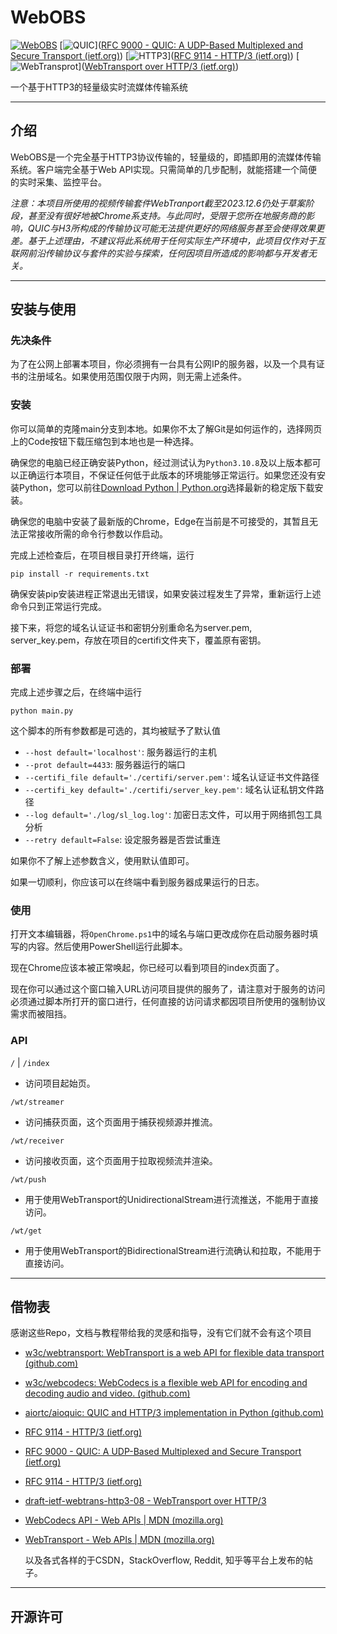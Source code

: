 # WebOBS

[![WebOBS](https://img.shields.io/badge/WebOBS-%40lWaterLite-blue)](https://github.com/lWaterLite) [![QUIC](https://img.shields.io/badge/QUIC-RFC%209000-blue)]([RFC 9000 - QUIC: A UDP-Based Multiplexed and Secure Transport (ietf.org)](https://datatracker.ietf.org/doc/html/rfc9000)) [![HTTP3](https://img.shields.io/badge/HTTP3-RFC%209114-blue)]([RFC 9114 - HTTP/3 (ietf.org)](https://datatracker.ietf.org/doc/html/rfc9114)) [![WebTransprot](https://img.shields.io/badge/WebTransport-draft03-green)]([WebTransport over HTTP/3 (ietf.org)](https://www.ietf.org/archive/id/draft-ietf-webtrans-http3-03.html))

一个基于HTTP3的轻量级实时流媒体传输系统

------

## 介绍

WebOBS是一个完全基于HTTP3协议传输的，轻量级的，即插即用的流媒体传输系统。客户端完全基于Web API实现。只需简单的几步配制，就能搭建一个简便的实时采集、监控平台。

*注意：本项目所使用的视频传输套件WebTranport截至2023.12.6仍处于草案阶段，甚至没有很好地被Chrome系支持。与此同时，受限于您所在地服务商的影响，QUIC与H3所构成的传输协议可能无法提供更好的网络服务甚至会使得效果更差。基于上述理由，不建议将此系统用于任何实际生产环境中，此项目仅作对于互联网前沿传输协议与套件的实验与探索，任何因项目所造成的影响都与开发者无关。*

------

## 安装与使用

### 先决条件

为了在公网上部署本项目，你必须拥有一台具有公网IP的服务器，以及一个具有证书的注册域名。如果使用范围仅限于内网，则无需上述条件。

### 安装

你可以简单的克隆main分支到本地。如果你不太了解Git是如何运作的，选择网页上的Code按钮下载压缩包到本地也是一种选择。

确保您的电脑已经正确安装Python，经过测试认为`Python3.10.8`及以上版本都可以正确运行本项目，不保证任何低于此版本的环境能够正常运行。如果您还没有安装Python，您可以前往[Download Python | Python.org](https://www.python.org/downloads/)选择最新的稳定版下载安装。

确保您的电脑中安装了最新版的Chrome，Edge在当前是不可接受的，其暂且无法正常接收所需的命令行参数以作启动。

完成上述检查后，在项目根目录打开终端，运行

```shell
pip install -r requirements.txt
```

确保安装pip安装进程正常退出无错误，如果安装过程发生了异常，重新运行上述命令只到正常运行完成。

接下来，将您的域名认证证书和密钥分别重命名为server.pem, server_key.pem，存放在项目的certifi文件夹下，覆盖原有密钥。

### 部署

完成上述步骤之后，在终端中运行

```shell
python main.py
```

这个脚本的所有参数都是可选的，其均被赋予了默认值

- `--host default='localhost'`: 服务器运行的主机
- `--prot default=4433`: 服务器运行的端口
- `--certifi_file default='./certifi/server.pem'`: 域名认证证书文件路径
- `--certifi_key default='./certifi/server_key.pem'`: 域名认证私钥文件路径
- `--log default='./log/sl_log.log'`: 加密日志文件，可以用于网络抓包工具分析
- `--retry default=False`: 设定服务器是否尝试重连

如果你不了解上述参数含义，使用默认值即可。

如果一切顺利，你应该可以在终端中看到服务器成果运行的日志。

### 使用

打开文本编辑器，将`OpenChrome.ps1`中的域名与端口更改成你在启动服务器时填写的内容。然后使用PowerShell运行此脚本。

现在Chrome应该本被正常唤起，你已经可以看到项目的index页面了。

现在你可以通过这个窗口输入URL访问项目提供的服务了，请注意对于服务的访问必须通过脚本所打开的窗口进行，任何直接的访问请求都因项目所使用的强制协议需求而被阻挡。

### API

`/` | `/index`

- 访问项目起始页。

`/wt/streamer`

- 访问捕获页面，这个页面用于捕获视频源并推流。

`/wt/receiver`

- 访问接收页面，这个页面用于拉取视频流并渲染。

`/wt/push`

- 用于使用WebTransport的UnidirectionalStream进行流推送，不能用于直接访问。

`/wt/get`

- 用于使用WebTransport的BidirectionalStream进行流确认和拉取，不能用于直接访问。

------

## 借物表

感谢这些Repo，文档与教程带给我的灵感和指导，没有它们就不会有这个项目

- [w3c/webtransport: WebTransport is a web API for flexible data transport (github.com)](https://github.com/w3c/webtransport)

- [w3c/webcodecs: WebCodecs is a flexible web API for encoding and decoding audio and video. (github.com)](https://github.com/w3c/webcodecs)

- [aiortc/aioquic: QUIC and HTTP/3 implementation in Python (github.com)](https://github.com/aiortc/aioquic)

- [RFC 9114 - HTTP/3 (ietf.org)](https://datatracker.ietf.org/doc/html/rfc9114)

- [RFC 9000 - QUIC: A UDP-Based Multiplexed and Secure Transport (ietf.org)](https://datatracker.ietf.org/doc/html/rfc9000)

- [RFC 9114 - HTTP/3 (ietf.org)](https://datatracker.ietf.org/doc/html/rfc9114)

- [draft-ietf-webtrans-http3-08 - WebTransport over HTTP/3](https://datatracker.ietf.org/doc/draft-ietf-webtrans-http3/)

- [WebCodecs API - Web APIs | MDN (mozilla.org)](https://developer.mozilla.org/en-US/docs/Web/API/WebCodecs_API)

- [WebTransport - Web APIs | MDN (mozilla.org)](https://developer.mozilla.org/en-US/docs/Web/API/WebTransport)

  以及各式各样的于CSDN，StackOverflow, Reddit, 知乎等平台上发布的帖子。

------

## 开源许可

